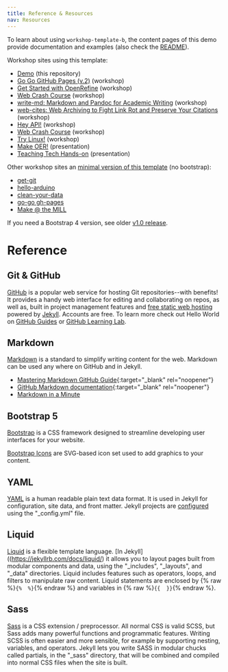 ```yaml
---
title: Reference & Resources
nav: Resources
---
```


To learn about using `workshop-template-b`, the content pages of this demo provide documentation and examples (also check the [README](https://github.com/evanwill/workshop-template-b/blob/master/README.md)).

Workshop sites using this template:

- [Demo](https://evanwill.github.io/workshop-template-b/) (this repository)
- [Go Go GitHub Pages (v.2)](https://evanwill.github.io/go-go-ghpages-b/) (workshop)
- [Get Started with OpenRefine](https://evanwill.github.io/openrefine-b/) (workshop)
- [Web Crash Course](https://evanwill.github.io/web-crash-course/) (workshop)
- [write-md: Markdown and Pandoc for Academic Writing](https://evanwill.github.io/write-md/) (workshop)
- [web-cites: Web Archiving to Fight Link Rot and Preserve Your Citations](https://evanwill.github.io/web-cites/) (workshop)
- [Hey API!](https://evanwill.github.io/hey-api/) (workshop)
- [Web Crash Course](https://evanwill.github.io/web-crash-course/) (workshop)
- [Try Linux!](https://evanwill.github.io/try-linux/) (workshop)
- [Make OER!](https://evanwill.github.io/make-oer/) (presentation)
- [Teaching Tech Hands-on](https://evanwill.github.io/tech-hands-on/) (presentation)

Other workshop sites an [minimal version of this template](https://github.com/evanwill/workshop-template) (no bootstrap):

- [get-git](https://evanwill.github.io/get-git/)
- [hello-arduino](https://evanwill.github.io/hello-arduino/)
- [clean-your-data](https://evanwill.github.io/clean-your-data/)
- [go-go gh-pages](https://evanwill.github.io/go-go-ghpages/)
- [Make @ the MILL](https://uidaholib.github.io/make-at-the-mill/)

If you need a Bootstrap 4 version, see older [v1.0 release](https://github.com/evanwill/workshop-template-b/releases/tag/v1.0). 

# Reference

## Git & GitHub

[GitHub](https://github.com/) is a popular web service for hosting Git repositories--with benefits!
It provides a handy web interface for editing and collaborating on repos, as well as, built in project management features and [free static web hosting](https://pages.github.com/) powered by [Jekyll](https://jekyllrb.com/).
Accounts are free.
To learn more check out Hello World on [GitHub Guides](https://guides.github.com/) or [GitHub Learning Lab](https://lab.github.com/).

## Markdown

[Markdown](https://daringfireball.net/projects/markdown/) is a standard to simplify writing content for the web. 
Markdown can be used any where on GitHub and in Jekyll.

- [Mastering Markdown GitHub Guide](https://guides.github.com/features/mastering-markdown/){:target="_blank" rel="noopener"}
- [GitHub Markdown documentation](https://docs.github.com/en/free-pro-team@latest/github/writing-on-github/basic-writing-and-formatting-syntax){:target="_blank" rel="noopener"}
- [Markdown in a Minute](https://evanwill.github.io/_drafts/notes/markdown-minute.html)

## Bootstrap 5

[Bootstrap](https://getbootstrap.com/) is a CSS framework designed to streamline developing user interfaces for your website.

[Bootstrap Icons](https://icons.getbootstrap.com/) are SVG-based icon set used to add graphics to your content.

## YAML

[YAML](http://www.yaml.org/) is a human readable plain text data format.
It is used in Jekyll for configuration, site data, and front matter.
Jekyll projects are [configured](https://jekyllrb.com/docs/configuration/) using the "_config.yml" file.

## Liquid

[Liquid](http://shopify.github.io/liquid/) is a flexible template language.
[In Jekyll]((https://jekyllrb.com/docs/liquid/) it allows you to layout pages built from modular components and data, using the "_includes", "_layouts", and "_data" directories.
Liquid includes features such as operators, loops, and filters to manipulate raw content. 
Liquid statements are enclosed by {% raw %}`{%  %}`{% endraw %} and variables in {% raw %}`{{  }}`{% endraw %}.

## Sass  

[Sass](http://sass-lang.com/) is a CSS extension / preprocessor. 
All normal CSS is valid SCSS, but Sass adds many powerful functions and programmatic features. 
Writing SCSS is often easier and more sensible, for example by supporting nesting, variables, and operators. 
Jekyll lets you write SASS in modular chucks called partials, in the "_sass" directory, that will be combined and compiled into normal CSS files when the site is built.
